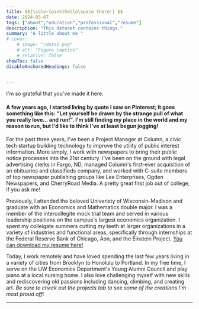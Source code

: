 ```yaml
---
title: $${\color{pink}hello\space there!} $$ 
date: 2024-05-07
tags: ["about","education","professional","resume"]
description: "This dataset contains things."
summary: "A little about me "
# cover:
    # image: "/data1.png"
    # alt: "Figure caption"
    # relative: false
showToc: false
disableAnchoredHeadings: false


---
```

I'm so grateful that you've made it here. 

#### A few years ago, I started living by quote I saw on Pinterest; it goes something like this: "Let yourself be drawn by the strange pull of what you really love... and run!". I'm still finding my place in the world and my reason to run, but I'd like to think I've at least begun jogging! 



For the past three years, I've been a Project Manager at Column, a civic tech startup building technology to improve the utility of public interest information. More simply, I work with newspapers to bring their public notice processes into the 21st century. I've been on the ground with legal advertising clerks in Fargo, ND, managed Column's first-ever acquisition of an obituaries and classifieds company, and worked with C-suite members of top newspaper publishing groups like Lee Enterprises, Ogden Newspapers, and CherryRoad Media. A pretty great first job out of college, if you ask me! 

Previously, I attended the beloved Univeristy of Wisconsin-Madison and graduate with an Economics and Mathematics double major. I was a member of the intercollegite mock trial team and served in various leadership positions on the campus's largest economics organization. I spent my colleigate summers cutting my teeth at larger organizations in a variety of industries and functional areas, specifically through internships at the Federal Reserve Bank of Chicago, Aon, and the Einstein Project. [You can download my resume here!](https://github.com/pmichaillat/stimulus-spending)
 
 Today, I work remotely and have loved spending the last few years living in a variety of cities from Brooklyn to Honolulu to Portland. In my free time, I serve on the UW Economics Department's Young Alumni Council and play piano at a local nursing home. I also love challenging myself with new skills and rediscovering old passions including dancing, climbing, and creating art. *Be sure to check out the projects tab to see some of the creations I'm most proud off*!




---

